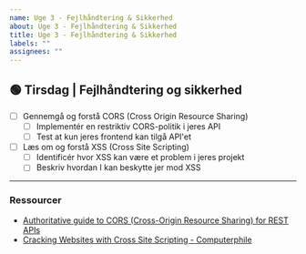 ```yaml
---
name: Uge 3 - Fejlhåndtering & Sikkerhed
about: Uge 3 - Fejlhåndtering & Sikkerhed
title: Uge 3 - Fejlhåndtering & Sikkerhed
labels: ""
assignees: ""
---
```


## 🟢 Tirsdag | Fejlhåndtering og sikkerhed

- [ ] Gennemgå og forstå CORS (Cross Origin Resource Sharing)
  - [ ] Implementér en restriktiv CORS-politik i jeres API
  - [ ] Test at kun jeres frontend kan tilgå API'et
- [ ] Læs om og forstå XSS (Cross Site Scripting)
  - [ ] Identificér hvor XSS kan være et problem i jeres projekt
  - [ ] Beskriv hvordan I kan beskytte jer mod XSS

---

### Ressourcer

- [Authoritative guide to CORS (Cross-Origin Resource Sharing) for REST APIs](https://www.moesif.com/blog/technical/cors/Authoritative-Guide-to-CORS-Cross-Origin-Resource-Sharing-for-REST-APIs/)
- [Cracking Websites with Cross Site Scripting - Computerphile](https://youtu.be/L5l9lSnNMxg)
